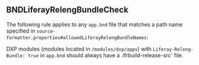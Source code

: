 ## BNDLiferayRelengBundleCheck

The following rule applies to any `app.bnd` file that matches a path name
specified in `source-formatter.properties#allowedLiferayRelengBundleNames`:

DXP modules (modules located in `/modules/dxp/apps`) with
`Liferay-Releng-Bundle: true` in `app.bnd` should always have a
.lfrbuild-release-src` file.